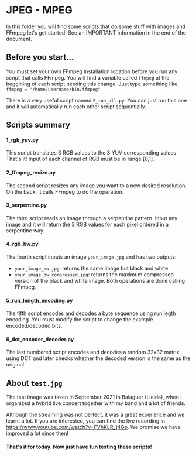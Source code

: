 # JPEG - MPEG

In this folder you will find some scripts that do some stuff with images and FFmpeg let's get started! See an IMPORTANT information in the end of the document.

## Before you start...
You must set your own FFmpeg installation location before you run any script that calls FFmpeg. You will find a variable called `ffmpeg` at the beggining of each script needing this change.
Just type something like `ffmpeg = "/home/username/bin/ffmpeg"`

There is a very useful script named `F_run_all.py`. You can just run this one and it will automatically run each other script sequentially.

## Scripts summary

#### 1_rgb_yuv.py
This script translates 3 RGB values to the 3 YUV corresponding values. That's it! Input of each channel of RGB must be in range [0,1].

#### 2_ffmpeg_resize.py
The second script resizes any image you want to a new desired resolution. On the back, it calls FFmpeg to do the operation.

#### 3_serpentine.py
The third script reads an image through a serpentine pattern. Input any image and it will return the 3 RGB values for each pixel ordered in a serpentine way.

#### 4_rgb_bw.py
The fourth script inputs an image `your_image.jpg` and has two outputs:
- `your_image_bw.jpg`: returns the same image but black and white.
- `your_image_bw_compressed.jpg`: returns the maximum compressed version of the black and white image.
Both operations are done calling FFmpeg.

#### 5_run_length_encoding.py
The fifth script encodes and decodes a byte sequence using run legth encoding. You must modify the script to change the example encoded/decoded bits.

#### 6_dct_encoder_decoder.py
The last numbered script encodes and decodes a random 32x32 matrix using DCT and later checks whether the decoded version is the same as the original.

## About `test.jpg`
The test image was taken in September 2021 in Balaguer (Lleida), when I organized a hybrid live concert together with my band and a lot of friends.

Although the streaming was not perfect, it was a great experience and we learnt a lot. If you are interested, you can find the live recording in https://www.youtube.com/watch?v=FVhKLR_j4Go. We promise we have improved a lot since then!

#### That's it for today. Now just have fun testing these scripts!
